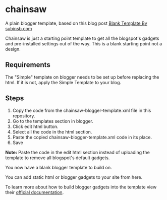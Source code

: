 # chainsaw
A plain blogger template, based on this blog post <a href='http://subinsb.com/make-a-blank-blogger-template'>Blank Template By subinsb.com</a>

Chainsaw is just a starting point template to get all the blogspot's gadgets and pre-installed settings out of the way. This is a blank starting point not a design.

## Requirements
The "Simple" template on blogger needs to be set up before replacing the html.
If it is not, apply the Simple Template to your blog.

## Steps
1. Copy the code from the chainsaw-blogger-template.xml file in this repository.
2. Go to the templates section in blogger.
3. Click edit html button.
4. Select all the code in the html section.
5. Paste the copied chainsaw-blogger-template.xml code in its place.
6. Save

**Note:** Paste the code in the edit html section instead of uploading the template to remove all blogspot's default gadgets.

You now have a blank blogger template to build on.

You can add static html or blogger gadgets to your site from here.

To learn more about how to build blogger gadgets into the template view their [official documentation](https://support.google.com/blogger).
